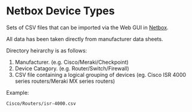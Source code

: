# Netbox Device Types

Sets of CSV files that can be imported via the Web GUI in [Netbox](https://github.com/digitalocean/netbox).

All data has been taken directly from manufacturer data sheets.

Directory heirarchy is as follows:

1. Manufacturer.  (e.g. Cisco/Meraki/Checkpoint)
2. Device Catagory. (e.g. Router/Switch/Firewall)
3. CSV file containing a logical grouping of devices (eg. Cisco ISR 4000 series routers/Meraki MX series routers)

Example:

`Cisco/Routers/isr-4000.csv`
